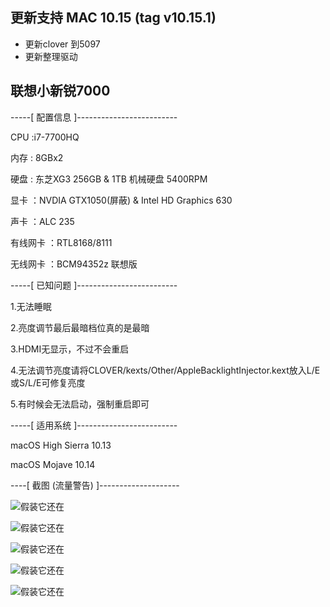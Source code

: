## 更新支持 MAC 10.15 (tag v10.15.1)
- 更新clover 到5097
- 更新整理驱动

## 联想小新锐7000

-----[ 配置信息 ]-------------------------

CPU :i7-7700HQ

内存 : 8GBx2

硬盘 : 东芝XG3 256GB & 1TB 机械硬盘 5400RPM

显卡 ：NVDIA GTX1050(屏蔽) & Intel HD Graphics 630

声卡 ：ALC 235

有线网卡 ：RTL8168/8111

无线网卡 ：BCM94352z 联想版

-----[ 已知问题 ]-------------------------

1.无法睡眠

2.亮度调节最后最暗档位真的是最暗

3.HDMI无显示，不过不会重启

4.无法调节亮度请将CLOVER/kexts/Other/AppleBacklightInjector.kext放入L/E或S/L/E可修复亮度

5.有时候会无法启动，强制重启即可

-----[ 适用系统 ]-------------------------

macOS High Sierra 10.13 

macOS Mojave 10.14

----[ 截图 (流量警告) ]--------------------

![假装它还在](https://github.com/Erf172/Lenovo_XiaoXin_Rui7000_Hackintosh/blob/10.13/Pictures/QQ20181011-225519.png)

![假装它还在](https://github.com/Erf172/Lenovo_XiaoXin_Rui7000_Hackintosh/blob/10.13/Pictures/QQ20181011-225448.png)

![假装它还在](https://github.com/Erf172/Lenovo_XiaoXin_Rui7000_Hackintosh/blob/10.13/Pictures/QQ20181011-225432.png)

![假装它还在](https://github.com/Erf172/Lenovo_XiaoXin_Rui7000_Hackintosh/blob/10.13/Pictures/QQ20181011-225421.png)

![假装它还在](https://github.com/Erf172/Lenovo_XiaoXin_Rui7000_Hackintosh/blob/10.13/Pictures/QQ20181011-225408.png)

